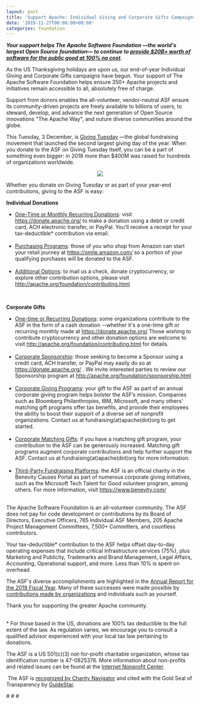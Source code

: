 ```yaml
---
layout: post
title: 'Support Apache: Individual Giving and Corporate Gifts Campaigns'
date: '2019-11-27T00:00:00+00:00'
categories: foundation
---
```

<div> 
    <p><strong><em>Your support helps The Apache Software Foundation —the world's largest Open Source foundation— to continue to <a href="https://blogs.apache.org/foundation/entry/the-apache-software-foundation-celebrates1">provide $20B+ worth of software for the public good at 100% no cost</a>.</em></strong> </p> 
    <p> </p> 
    <div> 
      <p>As the US Thanksgiving holidays are upon us, our end-of-year Individual Giving and Corporate Gifts campaigns have begun. Your support of The Apache Software Foundation helps ensure 350+ Apache projects and initiatives remain accessible to all, absolutely free of charge.</p> 
      <p>Support from donors enables the all-volunteer, vendor-neutral ASF ensure its community-driven projects are freely available to billions of users, to steward, develop, and advance the next generation of Open Source innovations &quot;The Apache Way&quot;, and nuture diverse communities around the globe.</p> 
      <p>This Tuesday, 3 December, is <a href="https://www.givingtuesday.org/">Giving Tuesday</a> —the global fundraising movement that launched the second largest giving day of the year. When you donate to the ASF on Giving Tuesday itself, you can be a part of something even bigger: in 2018 more than $400M was raised for hundreds of organizations worldwide.</p> 
      <p style="text-align: center;"><img src="https://blogs.apache.org/foundation/mediaresource/d0e5761d-acc7-4551-b820-046275d18751" /></p> 
    </div> 
    <div> 
      <div>Whether you donate on Giving Tuesday or as part of your year-end contributions, giving to the ASF is easy:&nbsp;</div> 
      <div> 
        <p><strong>Individual Donations</strong></p> 
      </div> 
      <div> 
        <ul> 
          <li><u>One-Time or Monthly Recurring Donations</u>: visit <a href="https://donate.apache.org/">https://donate.apache.org/</a> to make a donation using a debit or credit card, ACH electronic transfer, or PayPal. You'll receive a receipt for your tax-deductible* contribution via email.<br /><br /></li> 
          <li><u>Purchasing Programs</u>: those of you who shop from Amazon can start your retail journey at <a href="https://smile.amazon.com/">https://smile.amazon.com/</a> so a portion of your qualifying purchases will be donated to the ASF.<br /><br /></li> 
          <li><u>Additional Options</u>: to mail us a check, donate cryptocurrency, or explore other contribution options, please visit <a href="http://apache.org/foundation/contributing.html">http://apache.org/foundation/contributing.html</a></li> 
        </ul> 
      </div> 
      <div><br /></div> 
      <div> 
        <p><strong>Corporate Gifts</strong></p> 
        <p> </p> 
        <ul> 
          <li><u>One-time or Recurring Donations</u>: some organizations contribute to the ASF in the form of a cash donation --whether it's a one-time gift or recurring monthly made at <a href="https://donate.apache.org/">https://donate.apache.org/</a> Those wishing to contribute cryptocurrency and other donation options are welcome to visit <a href="http://apache.org/foundation/contributing.html">http://apache.org/foundation/contributing.html</a> for details.<br /><br /></li> 
          <li><u>Corporate Sponsorship</u>: those seeking to become a Sponsor using a credit card, ACH transfer, or PayPal may easily do so at <a href="https://donate.apache.org/">https://donate.apache.org/</a> . We invite interested parties to review our Sponsorship program at <a href="http://apache.org/foundation/sponsorship.html">http://apache.org/foundation/sponsorship.html</a><br /><br /></li> 
          <li><u>Corporate Giving Programs</u>: your gift to the ASF as part of an annual corporate giving program helps bolster the ASF’s mission. Companies such as Bloomberg Philanthropies, IBM, Microsoft, and many others' matching gift programs offer tax benefits, and provide their employees the ability to boost their support of a diverse set of nonprofit organizations. Contact us at fundraising(at)apache(dot)org to get started.<br /><br /></li> 
          <li><u>Corporate Matching Gifts</u>: if you have a matching gift program, your contribution to the ASF can be generously increased. Matching gift programs augment corporate contributions and help further support the ASF. Contact us at fundraising(at)apache(dot)org for more information.<br /><br /></li> 
          <li><u>Third-Party Fundraising Platforms</u>: the ASF is an official charity in the Benevity Causes Portal as part of numerous corporate giving initiatives, such as the Microsoft Tech Talent for Good volunteer program, among others. For more information, visit <a href="https://www.benevity.com/">https://www.benevity.com/</a></li> 
        </ul><strong></strong> 
        <p> </p> 
      </div> 
      <div> </div> 
      <p><br />The Apache Software Foundation is an all-volunteer community. The ASF does not pay for code development or contributions by its Board of Directors, Executive Officers, 765 Individual ASF Members, 205 Apache Project Management Committees, 7,500+ Committers, and countless contributors.&nbsp;</p> 
      <div> </div> 
      <div>Your tax-deductible* contribution to the ASF helps offset day-to-day operating expenses that include critical Infrastructure services (75%), plus Marketing and Publicity, Trademarks and Brand Management, Legal Affairs, Accounting, Operational support, and more. Less than 10% is spent on overhead.&nbsp;</div> 
      <div> 
        <p>The ASF's diverse accomplishments are highlighted in the <a href="https://s.apache.org/FY2019AnnualReport">Annual Report for the 2019 Fiscal Year</a>. Many of these successes were made possible by <a href="http://apache.org/foundation/thanks">contributions made by organizations</a> and individuals&nbsp;such as yourself.</p> 
      </div> 
      <div>Thank you for supporting the greater Apache community.<br /><br /></div> 
      <div> 
        <p>* For those based in the US, donations are 100% tax deductible to the full extent of the law. As regulation varies, we encourage you to consult a qualified advisor experienced with your local tax law pertaining to donations.&nbsp;</p> 
      </div> 
      <div>The ASF is a US 501(c)(3) not-for-profit charitable organization, whose tax identification number is 47-0825376. More information about non-profits and related issues can be found at the <a href="http://www.nonprofits.org/">Internet Nonprofit Center</a>.&nbsp;</div> 
      <p>&nbsp;The ASF is <a href="https://www.charitynavigator.org/index.cfm?bay=search.profile&amp;ein=470825376">recognized by Charity Navigator</a> and cited with the Gold Seal of Transparency by <a href="https://www.guidestar.org/profile/47-0825376">GuideStar</a>.</p> 
    </div> 
    <div> 
      <p> </p> 
      <p># # #</p> 
    </div> 
  </div>
